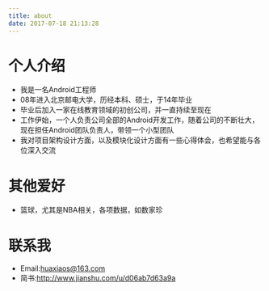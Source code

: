 ```yaml
---
title: about
date: 2017-07-18 21:13:28
---
```


# 个人介绍

* 我是一名Android工程师
* 08年进入北京邮电大学，历经本科、硕士，于14年毕业
* 毕业后加入一家在线教育领域的初创公司，并一直持续至现在
* 工作伊始，一个人负责公司全部的Android开发工作，随着公司的不断壮大，现在担任Android团队负责人，带领一个小型团队
* 我对项目架构设计方面，以及模块化设计方面有一些心得体会，也希望能与各位深入交流

# 其他爱好

* 篮球，尤其是NBA相关，各项数据，如数家珍

# 联系我

* Email:huaxiaos@163.com
* 简书:http://www.jianshu.com/u/d06ab7d63a9a
